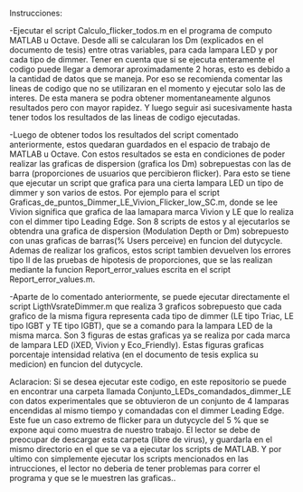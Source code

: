 Instrucciones:

-Ejecutar el script Calculo_flicker_todos.m en el programa de computo MATLAB u Octave. Desde alli se calcularan los Dm (explicados en el documento de tesis) entre otras variables, para cada lampara LED y por cada tipo de dimmer. Tener en cuenta que si se ejecuta enteramente el codigo puede llegar a demorar aproximadamente 2 horas, esto es debido a la cantidad de datos que se maneja. Por eso se recomienda comentar las lineas de codigo que no se utilizaran en el momento y ejecutar solo las de interes. De esta manera se podra obtener momentaneamente algunos resultados pero con mayor rapidez. 
Y luego seguir asi sucesivamente hasta tener todos los resultados de las lineas de codigo ejecutadas.

-Luego de obtener todos los resultados del script comentado anteriormente, estos quedaran guardados en el espacio de trabajo de MATLAB u Octave. Con estos resultados se esta en condiciones de poder realizar las graficas de dispersion (grafica los Dm) sobrepuestas con 
las de barra (proporciones de usuarios que percibieron flicker). Para esto se tiene que ejecutar un script que grafica para una cierta lampara LED un tipo de dimmer y son varios de estos. Por ejemplo para el script Graficas_de_puntos_Dimmer_LE_Vivion_Flicker_low_SC.m, 
donde se lee Vivion significa que grafica de laa lamapara marca Vivion y LE que lo realiza con el dimmer tipo Leading Edge. Son 8 scripts de estos y al ejecutarlos se obtendra una grafica de dispersion (Modulation Depth or Dm) sobrepuesto con unas graficas de 
barras(% Users perceive) en funcion del dutycycle. Ademas de realizar los graficos, estos script tambien devuelven los errores tipo II de las pruebas de hipotesis de proporciones, que se las realizan mediante la funcion Report_error_values escrita en el script Report_error_values.m.

-Aparte de lo comentado anteriormente, se puede ejecutar directamente el script LigthVsrateDimmer.m que realiza 3 graficos sobrepuesto que cada grafico de la misma figura representa cada tipo de dimmer (LE tipo Triac, LE tipo IGBT y TE tipo IGBT), que se a comando para la  lampara LED de la misma marca. Son 3 figuras de estas graficas ya se realiza por cada marca de lampara LED (iXED, Vivion y Eco_Friendly). Estas figuras graficas porcentaje intensidad relativa (en el documento de tesis explica su medicion) en funcion del dutycycle.

Aclaracion: Si se desea ejecutar este codigo,  en este repositorio se puede en encontrar una carpeta llamada Conjunto_LEDs_comandados_dimmer_LE con datos experimentales que se obtuvieron de un conjunto de 4 lamparas encendidas al mismo tiempo y comandadas con el dimmer Leading Edge. Este fue un caso extremo de flicker para un dutycycle del 5 % que se expone aqui como muestra de nuestro trabajo. El lector se debe de preocupar de descargar esta carpeta (libre de virus), y guardarla en el mismo directorio  en el que se va a ejecutar los scripts de MATLAB. Y por ultimo con simplemente ejecutar los scripts mencionados en las intrucciones, el lector no deberia de tener problemas para correr el programa y que se le muestren las graficas..
